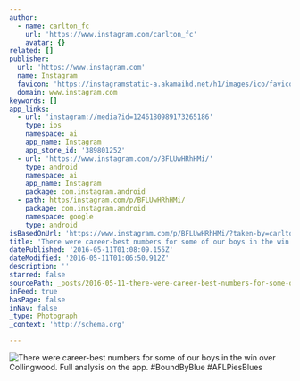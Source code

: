 ```yaml
---
author:
  - name: carlton_fc
    url: 'https://www.instagram.com/carlton_fc'
    avatar: {}
related: []
publisher:
  url: 'https://www.instagram.com'
  name: Instagram
  favicon: 'https://instagramstatic-a.akamaihd.net/h1/images/ico/favicon.ico/7cdab0872b15.ico'
  domain: www.instagram.com
keywords: []
app_links:
  - url: 'instagram://media?id=1246180989173265186'
    type: ios
    namespace: ai
    app_name: Instagram
    app_store_id: '389801252'
  - url: 'https://www.instagram.com/p/BFLUwHRhHMi/'
    type: android
    namespace: ai
    app_name: Instagram
    package: com.instagram.android
  - path: https/instagram.com/p/BFLUwHRhHMi/
    package: com.instagram.android
    namespace: google
    type: android
isBasedOnUrl: 'https://www.instagram.com/p/BFLUwHRhHMi/?taken-by=carlton_fc'
title: 'There were career-best numbers for some of our boys in the win over Collingwood. Full analysis on the app. #BoundByBlue #AFLPiesBlues'
datePublished: '2016-05-11T01:08:09.155Z'
dateModified: '2016-05-11T01:06:50.912Z'
description: ''
starred: false
sourcePath: _posts/2016-05-11-there-were-career-best-numbers-for-some-of-our-boys-in-the-w.md
inFeed: true
hasPage: false
inNav: false
_type: Photograph
_context: 'http://schema.org'

---
```

![There were career-best numbers for some of our boys in the win over Collingwood. Full analysis on the app. #BoundByBlue #AFLPiesBlues](https://scontent.cdninstagram.com/l/t51.2885-15/s640x640/sh0.08/e35/13151106_1619440261649091_1016755831_n.jpg?ig_cache_key=MTI0NjE4MDk4OTE3MzI2NTE4Ng%3D%3D.2)